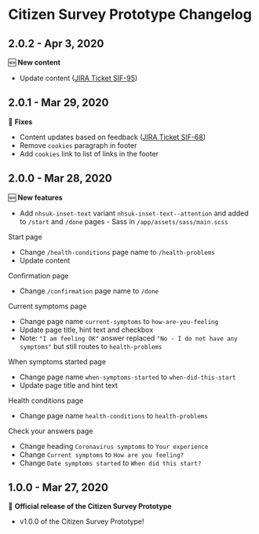 # Citizen Survey Prototype Changelog

## 2.0.2 - Apr 3, 2020

:new: **New content**

- Update content ([JIRA Ticket SIF-95](https://jira.service.nhs.uk/browse/SIF-95))

## 2.0.1 - Mar 29, 2020

:wrench: **Fixes**
- Content updates based on feedback ([JIRA Ticket SIF-68](https://jira.service.nhs.uk/browse/SIF-68))
- Remove `cookies` paragraph in footer
- Add `cookies` link to list of links in the footer

## 2.0.0 - Mar 28, 2020

:new: **New features**

- Add `nhsuk-inset-text` variant `nhsuk-inset-text--attention` and added to `/start` and `/done` pages - Sass in `/app/assets/sass/main.scss`

Start page
- Change `/health-conditions` page name to `/health-problems`
- Update content

Confirmation page
- Change `/confirmation` page name to `/done`

Current symptoms page
- Change page name `current-symptoms` to `how-are-you-feeling`
- Update page title, hint text and checkbox
- Note: `"I am feeling OK"` answer replaced `"No - I do not have any symptoms"` but still routes to `health-problems`

When symptoms started page
- Change page name `when-symptoms-started` to `when-did-this-start`
- Update page title and hint text

Health conditions page
- Change page name `health-conditions` to `health-problems`

Check your answers page
- Change heading `Coronavirus symptoms` to `Your experience`
- Change `Current symptoms` to `How are you feeling?`
- Change `Date symptoms started` to `When did this start?`

## 1.0.0 - Mar 27, 2020

:tada: **Official release of the Citizen Survey Prototype**

- v1.0.0 of the Citizen Survey Prototype!
